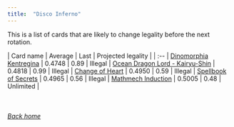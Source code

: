 ```yaml
---
title:  "Disco Inferno"
---
```


This is a list of cards that are likely to change legality before the next rotation.

| Card name | Average | Last | Projected legality |
| :-- |
[Dinomorphia Kentregina](https://db.ygoprodeck.com/card/?search=Dinomorphia%20Kentregina) | 0.4748 | 0.89 | Illegal |
[Ocean Dragon Lord - Kairyu-Shin](https://db.ygoprodeck.com/card/?search=Ocean%20Dragon%20Lord%20-%20Kairyu-Shin) | 0.4818 | 0.99 | Illegal |
[Change of Heart](https://db.ygoprodeck.com/card/?search=Change%20of%20Heart) | 0.4950 | 0.59 | Illegal |
[Spellbook of Secrets](https://db.ygoprodeck.com/card/?search=Spellbook%20of%20Secrets) | 0.4965 | 0.56 | Illegal |
[Mathmech Induction](https://db.ygoprodeck.com/card/?search=Mathmech%20Induction) | 0.5005 | 0.48 | Unlimited |

<br>

###### [Back home](index)